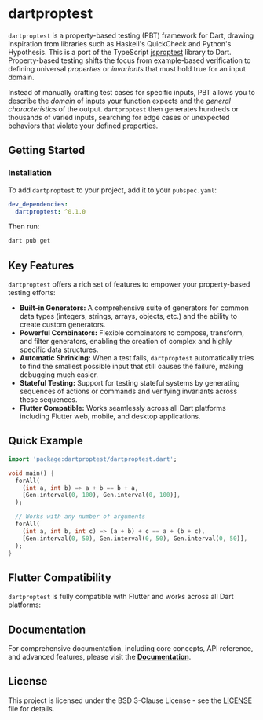 # dartproptest

`dartproptest` is a property-based testing (PBT) framework for Dart, drawing inspiration from libraries such as Haskell's QuickCheck and Python's Hypothesis. This is a port of the TypeScript [jsproptest](https://github.com/kindone/jsproptest) library to Dart. Property-based testing shifts the focus from example-based verification to defining universal *properties* or *invariants* that must hold true for an input domain.

Instead of manually crafting test cases for specific inputs, PBT allows you to describe the *domain* of inputs your function expects and the *general characteristics* of the output. `dartproptest` then generates hundreds or thousands of varied inputs, searching for edge cases or unexpected behaviors that violate your defined properties.

## Getting Started

### Installation

To add `dartproptest` to your project, add it to your `pubspec.yaml`:

```yaml
dev_dependencies:
  dartproptest: ^0.1.0
```

Then run:

```bash
dart pub get
```

## Key Features

`dartproptest` offers a rich set of features to empower your property-based testing efforts:

*   **Built-in Generators:** A comprehensive suite of generators for common data types (integers, strings, arrays, objects, etc.) and the ability to create custom generators.
*   **Powerful Combinators:** Flexible combinators to compose, transform, and filter generators, enabling the creation of complex and highly specific data structures.
*   **Automatic Shrinking:** When a test fails, `dartproptest` automatically tries to find the smallest possible input that still causes the failure, making debugging much easier.
*   **Stateful Testing:** Support for testing stateful systems by generating sequences of actions or commands and verifying invariants across these sequences.
*   **Flutter Compatible:** Works seamlessly across all Dart platforms including Flutter web, mobile, and desktop applications.

## Quick Example

```dart
import 'package:dartproptest/dartproptest.dart';

void main() {
  forAll(
    (int a, int b) => a + b == b + a,
    [Gen.interval(0, 100), Gen.interval(0, 100)],
  );

  // Works with any number of arguments
  forAll(
    (int a, int b, int c) => (a + b) + c == a + (b + c),
    [Gen.interval(0, 50), Gen.interval(0, 50), Gen.interval(0, 50)],
  );
}
```

## Flutter Compatibility

`dartproptest` is fully compatible with Flutter and works across all Dart platforms:

## Documentation

For comprehensive documentation, including core concepts, API reference, and advanced features, please visit the **[Documentation](doc/index.md)**.

## License

This project is licensed under the BSD 3-Clause License - see the [LICENSE](LICENSE) file for details.